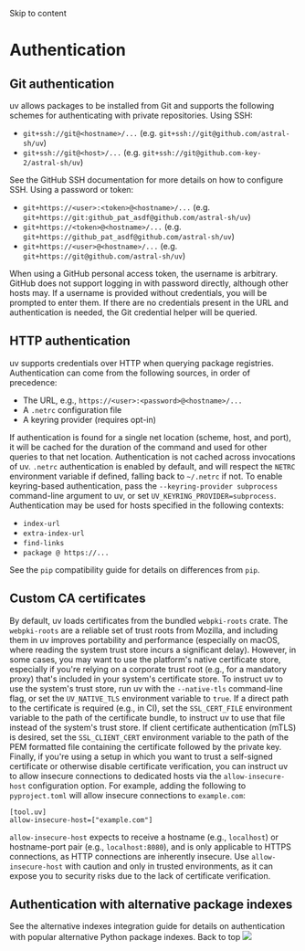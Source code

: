 Skip to content 
# Authentication
## Git authentication
uv allows packages to be installed from Git and supports the following schemes for authenticating with private repositories.
Using SSH:
  * `git+ssh://git@<hostname>/...` (e.g. `git+ssh://git@github.com/astral-sh/uv`)
  * `git+ssh://git@<host>/...` (e.g. `git+ssh://git@github.com-key-2/astral-sh/uv`)


See the GitHub SSH documentation for more details on how to configure SSH.
Using a password or token:
  * `git+https://<user>:<token>@<hostname>/...` (e.g. `git+https://git:github_pat_asdf@github.com/astral-sh/uv`)
  * `git+https://<token>@<hostname>/...` (e.g. `git+https://github_pat_asdf@github.com/astral-sh/uv`)
  * `git+https://<user>@<hostname>/...` (e.g. `git+https://git@github.com/astral-sh/uv`)


When using a GitHub personal access token, the username is arbitrary. GitHub does not support logging in with password directly, although other hosts may. If a username is provided without credentials, you will be prompted to enter them.
If there are no credentials present in the URL and authentication is needed, the Git credential helper will be queried.
## HTTP authentication
uv supports credentials over HTTP when querying package registries.
Authentication can come from the following sources, in order of precedence:
  * The URL, e.g., `https://<user>:<password>@<hostname>/...`
  * A `.netrc` configuration file
  * A keyring provider (requires opt-in)


If authentication is found for a single net location (scheme, host, and port), it will be cached for the duration of the command and used for other queries to that net location. Authentication is not cached across invocations of uv.
`.netrc` authentication is enabled by default, and will respect the `NETRC` environment variable if defined, falling back to `~/.netrc` if not.
To enable keyring-based authentication, pass the `--keyring-provider subprocess` command-line argument to uv, or set `UV_KEYRING_PROVIDER=subprocess`.
Authentication may be used for hosts specified in the following contexts:
  * `index-url`
  * `extra-index-url`
  * `find-links`
  * `package @ https://...`


See the `pip` compatibility guide for details on differences from `pip`.
## Custom CA certificates
By default, uv loads certificates from the bundled `webpki-roots` crate. The `webpki-roots` are a reliable set of trust roots from Mozilla, and including them in uv improves portability and performance (especially on macOS, where reading the system trust store incurs a significant delay).
However, in some cases, you may want to use the platform's native certificate store, especially if you're relying on a corporate trust root (e.g., for a mandatory proxy) that's included in your system's certificate store. To instruct uv to use the system's trust store, run uv with the `--native-tls` command-line flag, or set the `UV_NATIVE_TLS` environment variable to `true`.
If a direct path to the certificate is required (e.g., in CI), set the `SSL_CERT_FILE` environment variable to the path of the certificate bundle, to instruct uv to use that file instead of the system's trust store.
If client certificate authentication (mTLS) is desired, set the `SSL_CLIENT_CERT` environment variable to the path of the PEM formatted file containing the certificate followed by the private key.
Finally, if you're using a setup in which you want to trust a self-signed certificate or otherwise disable certificate verification, you can instruct uv to allow insecure connections to dedicated hosts via the `allow-insecure-host` configuration option. For example, adding the following to `pyproject.toml` will allow insecure connections to `example.com`:
```
[tool.uv]
allow-insecure-host=["example.com"]

```

`allow-insecure-host` expects to receive a hostname (e.g., `localhost`) or hostname-port pair (e.g., `localhost:8080`), and is only applicable to HTTPS connections, as HTTP connections are inherently insecure.
Use `allow-insecure-host` with caution and only in trusted environments, as it can expose you to security risks due to the lack of certificate verification.
## Authentication with alternative package indexes
See the alternative indexes integration guide for details on authentication with popular alternative Python package indexes.
Back to top 
![](https://cdn.usefathom.com/?h=https%3A%2F%2Fdocs.astral.sh&p=%2Fuv%2Fconfiguration%2Fauthentication%2F&r=&sid=ESKBRHGN&qs=%7B%7D&cid=41607504)
